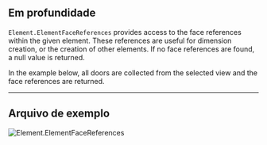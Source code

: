 ## Em profundidade
`Element.ElementFaceReferences` provides access to the face references within the given element. These references are useful for dimension creation, or the creation of other elements. If no face references are found, a null value is returned.

In the example below, all doors are collected from the selected view and the face references are returned.
___
## Arquivo de exemplo

![Element.ElementFaceReferences](./Revit.Elements.Element.ElementFaceReferences_img.jpg)
